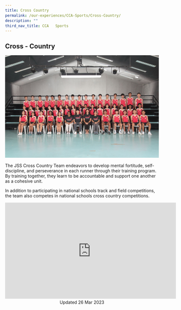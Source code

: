 ```yaml
---
title: Cross Country
permalink: /our-experiences/CCA-Sports/Cross-Country/
description: ""
third_nav_title: CCA   Sports
---
```

## Cross - Country 

![](/images/JS-Cross%20Country%20and%20Track%20_%20Field.jpg)

The JSS Cross Country Team endeavors to develop mental fortitude, self-discipline, and perseverance in each runner through their training program. By training together, they learn to be accountable and support one another as a cohesive unit. 

In addition to participating in national schools track and field competitions, the team also competes in national schools cross country competitions.
<br>

<iframe width="560" height="315" src="https://www.youtube.com/embed/p138ZnaMQps" title="YouTube video player" frameborder="0" allow="accelerometer; autoplay; clipboard-write; encrypted-media; gyroscope; picture-in-picture; web-share" allowfullscreen></iframe>

<center> Updated 26 Mar 2023 </center>